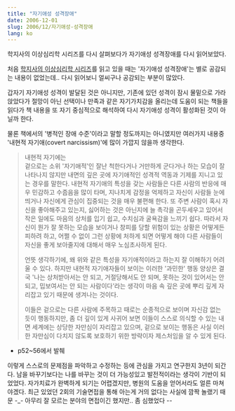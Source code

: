 ```yaml
---
title: "자기애성 성격장애"
date: 2006-12-01
slug: 2006/12/자기애성-성격장애
lang: ko
---
```


학지사의 이상심리학 시리즈를 다시 살펴보다가 자기애성 성격장애를 다시 읽어보았다.

처음 [학지사의 이상심리학 시리즈](http://www.yes24.com/Category/FTCategorySeries01.aspx?CategoryNumber=001001014001001&SeriesNumber=1020)를 읽고 있을 때는 '자기애성 성격장애'는 
별로 공감되는 내용이 없었는데.. 다시 읽어보니 얼씨구나 공감되는 부분이 많았다.

갑자기 자기애성 성격이 발달된 것은 아니지만, 기존에 있던 성격이 잠시 물밑으로 가라앉았다가
절망이 아닌 선택이나 만족과 같은 자기가치감을 올리는데 도움이 되는 책들을 읽다가 
책 내용을 또 자기 중심적으로 해석하여 다시 자기애성 성격이 활성화된 것이 아닐까 한다.

물론 책에서의 '병적인 장애 수준'이라고 말할 정도까지는 아니였지만 
여러가지 내용중 '내현적 자기애(covert narcissism)'에 많이 가깝지 않을까 생각한다.

> 내현적 자기에는   
> 겉으로는 소위 '자기애적'인 잘난 척한다거나 거만하게 군다거나 하는 모습이 잘 나타나지 않지만
> 내면의 깊은 곳에 자기애적인 성격적 역동과 기제를 지니고 있는 경우를 말한다. 
> 내현적 자기애의 특성을 갖는 사람들은 다른 사람의 반응에 매우 민감하고 수줍음을 많이 타며,
> 지나치게 감정을 억제하고 자신이 사람들 눈에 띄거나 자신에게 관심이 집중되는 것을 매우 불편해 한다.
> 또 주변 사람이 혹시 자신을 좋아해주고 있는지, 싫어하는 것은 아닌지에 늘 촉각을 곤두세우고 있어서
> 작은 일에도 마음의 상처를 입기 쉽고, 수치심과 굴욕감을 느끼기 쉽다. 
> 따라서 자신이 뭔가 잘 못하는 모습을 보이거나 창피를 당할 위험이 있는 상황은 어떻게든 피하려 하고,
> 어쩔 수 없이 그런 상황에 처하게 되면 어떻게 해야 다른 사람들이 자신을 좋게 보아줄지에 대해서 
> 매우 노심초사하게 된다.
> 
> 언뜻 생각하기에, 왜 위와 같은 특성을 자기애적이라고 하는지 잘 이해하기 어려울 수 있다.
> 하지만 내현적 자기애자들이 보이는 이러한 '과민한' 행동 양상은 결국 '나는 상처받아서는 안 되고,
> 거절당해서도 안 되며, 못하는 것이 있어서는 안 되고, 밉보여서는 안 되는 사람이다'라는 생각이
> 마음 속 깊은 곳에 뿌리 깊게 자리잡고 있기 때문에 생겨나는 것이다.
> 
> 이들은 겉으로는 다른 사람에 주목하고 때로는 순종적으로 보이며 자신감 없는 듯이 
> 행동하지만, 좀 더 깊이 있게 사귀어 보면 이들이 스스로 의식할 수 있는 내면 세계에는 
> 상당한 자만심이 자리잡고 있으며, 겉으로 보이는 행동은 사실 이러한 자만심이 다치지 않도록
> 보호하기 위한 방략이자 제스처임을 알 수 있게 된다.

- p52~56에서 발췌

이렇게 스스로의 문제점을 파악하고 수정하는 등에 관심을 가지고 연구한지 3년이 되간다. 
남을 바꾸기보다는 나를 바꾸는 것이 더 가능성있고 발전적이라는 생각이 기반이 되었었다.
자가치료가 완벽하게 되기는 어렵겠지만, 병원의 도움을 얻어서라도 얼른 마쳐야겠다. 
최근 있었던 2회의 기술면접을 통해 아는게 거의 없다는 사실에 깜짝 놀랬기 때문 -_-
아무리 잘 모르는 분야의 면접이긴 했지만.. 좀 심했었다 --
